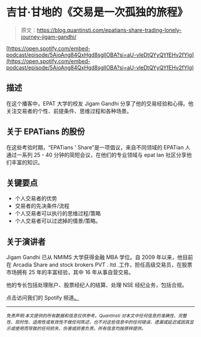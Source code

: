# 吉甘·甘地的《交易是一次孤独的旅程》

> 原文：<https://blog.quantinsti.com/epatians-share-trading-lonely-journey-jigam-gandhi/>



[https://open.spotify.com/embed-podcast/episode/5AioAng84QxHgd8sgllOBA?si=aU-vleDtQYyQYfEHv2fYlg](https://open.spotify.com/embed-podcast/episode/5AioAng84QxHgd8sgllOBA?si=aU-vleDtQYyQYfEHv2fYlg)



## **描述**

在这个播客中，EPAT 大学的校友 Jigam Gandhi 分享了他的交易经验和心得。他关注交易者的个性、前提条件、思维过程和各种场景。

## **关于 EPATians 的股份**

在这些考验时期，“EPATians ' Share”是一项倡议，来自不同领域的 EPATian 人通过一系列 25 - 40 分钟的简短会议，在他们的专业领域与 epat Ian 社区分享他们丰富的知识。

## **关键要点**

*   个人交易者的优势
*   交易者的先决条件/流程
*   个人交易者可以执行的思维过程/策略
*   个人交易者可以过滤掉的情景/策略。

## **关于演讲者**

Jigam Gandhi 已从 NMIMS 大学获得金融 MBA 学位。自 2009 年以来，他目前在 Arcadia Share and stock brokers PVT . ltd .工作，担任高级交易员，在股票市场拥有 25 年的丰富经验，其中 16 年从事自营交易。

他的专长包括处理账户、股票经纪人的结算、处理 NSE 经纪业务，包括合规。

点击访问我们的 Spotify 频道[。](https://open.spotify.com/show/7nzhQgFVMet9kZHJ2Sl9PJ)

* * *

*<small>免责声明:本文提供的所有数据和信息仅供参考。QuantInsti 对本文中任何信息的准确性、完整性、现时性、适用性或有效性不做任何陈述，也不对这些信息中的任何错误、遗漏或延迟或因其显示或使用而导致的任何损失、伤害或损害负责。所有信息均按原样提供。</small>*